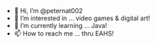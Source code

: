 - 👋 Hi, I’m @peternat002
- 👀 I’m interested in ... video games & digital art!
- 🌱 I’m currently learning ... Java!
- 📫 How to reach me ... thru EAHS!

<!---
peternat002/peternat002 is a ✨ special ✨ repository because its `README.md` (this file) appears on your GitHub profile.
You can click the Preview link to take a look at your changes.
--->
